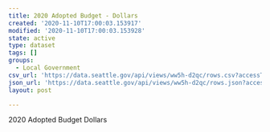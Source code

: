 ```yaml
---
title: 2020 Adopted Budget - Dollars
created: '2020-11-10T17:00:03.153917'
modified: '2020-11-10T17:00:03.153928'
state: active
type: dataset
tags: []
groups:
  - Local Government
csv_url: 'https://data.seattle.gov/api/views/ww5h-d2qc/rows.csv?accessType=DOWNLOAD'
json_url: 'https://data.seattle.gov/api/views/ww5h-d2qc/rows.json?accessType=DOWNLOAD'
layout: post

---
```

2020 Adopted Budget Dollars
